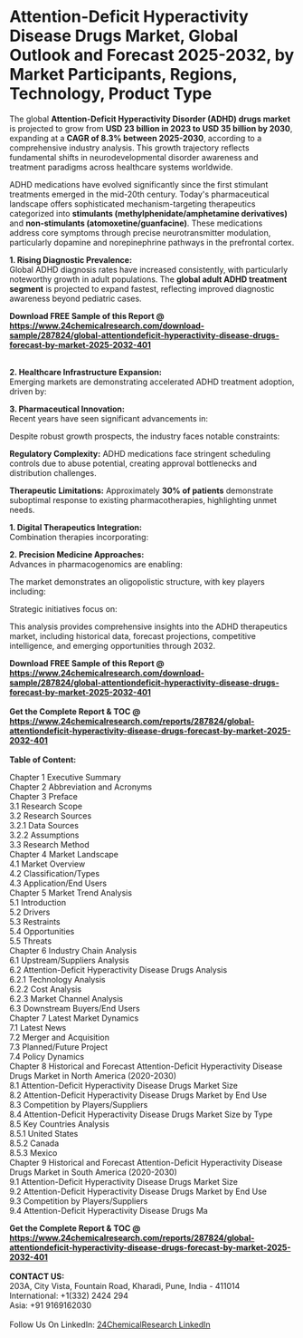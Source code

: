 <h1>Attention-Deficit Hyperactivity Disease Drugs Market, Global Outlook and Forecast 2025-2032, by Market Participants, Regions, Technology, Product Type</h1><p>The global <strong>Attention-Deficit Hyperactivity Disorder (ADHD) drugs market</strong> is projected to grow from <strong>USD 23 billion in 2023 to USD 35 billion by 2030</strong>, expanding at a <strong>CAGR of 8.3% between 2025-2030</strong>, according to a comprehensive industry analysis. This growth trajectory reflects fundamental shifts in neurodevelopmental disorder awareness and treatment paradigms across healthcare systems worldwide.</p><p>ADHD medications have evolved significantly since the first stimulant treatments emerged in the mid-20th century. Today's pharmaceutical landscape offers sophisticated mechanism-targeting therapeutics categorized into <strong>stimulants (methylphenidate/amphetamine derivatives)</strong> and <strong>non-stimulants (atomoxetine/guanfacine)</strong>. These medications address core symptoms through precise neurotransmitter modulation, particularly dopamine and norepinephrine pathways in the prefrontal cortex.</p><p><strong>1. Rising Diagnostic Prevalence:</strong><br>
Global ADHD diagnosis rates have increased consistently, with particularly noteworthy growth in adult populations. The <strong>global adult ADHD treatment segment</strong> is projected to expand fastest, reflecting improved diagnostic awareness beyond pediatric cases.</p><div><b>Download FREE Sample of this Report @ 
            <a href="https://www.24chemicalresearch.com/download-sample/287824/global-attentiondeficit-hyperactivity-disease-drugs-forecast-by-market-2025-2032-401">
            https://www.24chemicalresearch.com/download-sample/287824/global-attentiondeficit-hyperactivity-disease-drugs-forecast-by-market-2025-2032-401</a></b></div><br><p><strong>2. Healthcare Infrastructure Expansion:</strong><br>
Emerging markets are demonstrating accelerated ADHD treatment adoption, driven by:</p><p><strong>3. Pharmaceutical Innovation:</strong><br>
Recent years have seen significant advancements in:</p><p>Despite robust growth prospects, the industry faces notable constraints:</p><p><strong>Regulatory Complexity:</strong> ADHD medications face stringent scheduling controls due to abuse potential, creating approval bottlenecks and distribution challenges.</p><p><strong>Therapeutic Limitations:</strong> Approximately <strong>30% of patients</strong> demonstrate suboptimal response to existing pharmacotherapies, highlighting unmet needs.</p><p><strong>1. Digital Therapeutics Integration:</strong><br>
Combination therapies incorporating:</p><p><strong>2. Precision Medicine Approaches:</strong><br>
Advances in pharmacogenomics are enabling:</p><p>The market demonstrates an oligopolistic structure, with key players including:</p><p>Strategic initiatives focus on:</p><p>This analysis provides comprehensive insights into the ADHD therapeutics market, including historical data, forecast projections, competitive intelligence, and emerging opportunities through 2032.</p><div><b>Download FREE Sample of this Report @ 
            <a href="https://www.24chemicalresearch.com/download-sample/287824/global-attentiondeficit-hyperactivity-disease-drugs-forecast-by-market-2025-2032-401">
            https://www.24chemicalresearch.com/download-sample/287824/global-attentiondeficit-hyperactivity-disease-drugs-forecast-by-market-2025-2032-401</a></b></div><br><div><b>Get the Complete Report & TOC @ 
            <a href="https://www.24chemicalresearch.com/reports/287824/global-attentiondeficit-hyperactivity-disease-drugs-forecast-by-market-2025-2032-401">
            https://www.24chemicalresearch.com/reports/287824/global-attentiondeficit-hyperactivity-disease-drugs-forecast-by-market-2025-2032-401</a></b></div><br>
            <b>Table of Content:</b><p>Chapter 1 Executive Summary<br />
Chapter 2 Abbreviation and Acronyms<br />
Chapter 3 Preface<br />
3.1 Research Scope<br />
3.2 Research Sources<br />
3.2.1 Data Sources<br />
3.2.2 Assumptions<br />
3.3 Research Method<br />
Chapter 4 Market Landscape<br />
4.1 Market Overview<br />
4.2 Classification/Types<br />
4.3 Application/End Users<br />
Chapter 5 Market Trend Analysis<br />
5.1 Introduction<br />
5.2 Drivers<br />
5.3 Restraints<br />
5.4 Opportunities<br />
5.5 Threats<br />
Chapter 6 Industry Chain Analysis<br />
6.1 Upstream/Suppliers Analysis<br />
6.2 Attention-Deficit Hyperactivity Disease Drugs Analysis<br />
6.2.1 Technology Analysis<br />
6.2.2 Cost Analysis<br />
6.2.3 Market Channel Analysis<br />
6.3 Downstream Buyers/End Users<br />
Chapter 7 Latest Market Dynamics<br />
7.1 Latest News<br />
7.2 Merger and Acquisition<br />
7.3 Planned/Future Project<br />
7.4 Policy Dynamics<br />
Chapter 8 Historical and Forecast Attention-Deficit Hyperactivity Disease Drugs Market in North America (2020-2030)<br />
8.1 Attention-Deficit Hyperactivity Disease Drugs Market Size<br />
8.2 Attention-Deficit Hyperactivity Disease Drugs Market by End Use<br />
8.3 Competition by Players/Suppliers<br />
8.4 Attention-Deficit Hyperactivity Disease Drugs Market Size by Type<br />
8.5 Key Countries Analysis<br />
8.5.1 United States<br />
8.5.2 Canada<br />
8.5.3 Mexico<br />
Chapter 9 Historical and Forecast Attention-Deficit Hyperactivity Disease Drugs Market in South America (2020-2030)<br />
9.1 Attention-Deficit Hyperactivity Disease Drugs Market Size<br />
9.2 Attention-Deficit Hyperactivity Disease Drugs Market by End Use<br />
9.3 Competition by Players/Suppliers<br />
9.4 Attention-Deficit Hyperactivity Disease Drugs Ma</p><div><b>Get the Complete Report & TOC @ 
            <a href="https://www.24chemicalresearch.com/reports/287824/global-attentiondeficit-hyperactivity-disease-drugs-forecast-by-market-2025-2032-401">
            https://www.24chemicalresearch.com/reports/287824/global-attentiondeficit-hyperactivity-disease-drugs-forecast-by-market-2025-2032-401</a></b></div><br><b>CONTACT US:</b><br>
            203A, City Vista, Fountain Road, Kharadi, Pune, India - 411014<br>
            International: +1(332) 2424 294<br>
            Asia: +91 9169162030 <br><br>
            Follow Us On LinkedIn: <a href="https://www.linkedin.com/company/24chemicalresearch/">24ChemicalResearch LinkedIn</a>